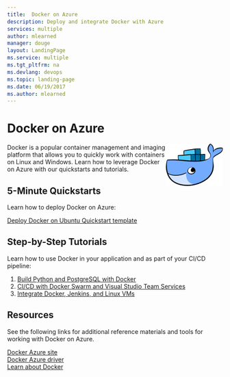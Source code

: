 ```yaml
---
title:  Docker on Azure
description: Deploy and integrate Docker with Azure 
services: multiple
author: mlearned
manager: douge
layout: LandingPage
ms.service: multiple
ms.tgt_pltfrm: na
ms.devlang: devops
ms.topic: landing-page
ms.date: 06/19/2017
ms.author: mlearned
---
```

<div class="content">
   <h1>Docker on Azure</h1>   
    <div class="introHolder" style="justify-content: space-between;">
	<div class="intro" style="min-width: 200px">
	 <img src="media/Docker.png" align="right" alt="Docker Logo">
         Docker is a popular container management and imaging platform that allows you to quickly work with containers on Linux and Windows.  Learn how to leverage Docker on Azure with our quickstarts and tutorials.
	</div>
    </div>
<h2>5-Minute Quickstarts</h2>
<p>Learn how to deploy Docker on Azure:</p>
<a href="https://azuremarketplace.microsoft.com/en-us/marketplace/apps/CanonicalandMSOpenTech.DockerOnUbuntuServer1404LTS">Deploy Docker on Ubuntu Quickstart template</a><br/>
<h2>Step-by-Step Tutorials</h2>
<p>Learn how to use Docker in your application and as part of your CI/CD pipeline:</p>
<ol>
  <li><a href="/azure/app-service-web/app-service-web-tutorial-docker-python-postgresql-app">Build Python and PostgreSQL with Docker</a></li>
  <li><a href="/azure/container-service/container-service-docker-swarm-mode-setup-ci-cd-acs-engine">CI/CD with Docker Swarm and Visual Studio Team Services</a></li>
  <li><a href="/azure/virtual-machines/linux/tutorial-jenkins-github-docker-cicd">Integrate Docker, Jenkins, and Linux VMs</a></li>
</ol>
<h2>Resources</h2>
<p>See the following links for additional reference materials and tools for working with Docker on Azure.</p>
<a href="https://www.docker.com/docker-azure">Docker Azure site</a><br/>
<a href="https://docs.docker.com/machine/drivers/azure/">Docker Azure driver</a><br/>
<a href="https://docker.com">Learn about Docker</a><br/>
</div>